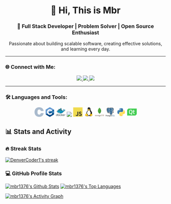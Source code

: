 <h1 align="center">👋 Hi, This is Mbr</h1>

<h3 align="center">🚀 Full Stack Developer | Problem Solver | Open Source Enthusiast</h3>

<p align="center">
  Passionate about building scalable software, creating effective solutions, and learning every day.
</p>

---

### 🌐 Connect with Me:

<p align="center">
  <a href="https://www.linkedin.com/in/mbr1376" target="_blank">
    <img src="https://img.shields.io/badge/LinkedIn-blue?style=for-the-badge&logo=linkedin&logoColor=white" />
  </a>
  <a href="mailto:mbroodaraby76@gmail.com" target="_blank">
    <img src="https://img.shields.io/badge/Gmail-red?style=for-the-badge&logo=gmail&logoColor=white" />
  </a>
  <a href="https://github.com/mbr1376" target="_blank">
    <img src="https://img.shields.io/badge/GitHub-000?style=for-the-badge&logo=github&logoColor=white" />
  </a>
</p>

---

### 🛠️ Languages and Tools:

<p align="center">
  <img src="https://raw.githubusercontent.com/devicons/devicon/master/icons/c/c-original.svg" width="30"/>
  <img src="https://raw.githubusercontent.com/devicons/devicon/master/icons/cplusplus/cplusplus-original.svg" width="30"/>
  <img src="https://raw.githubusercontent.com/devicons/devicon/master/icons/docker/docker-original-wordmark.svg" width="30"/>
  <img src="https://www.vectorlogo.zone/logos/git-scm/git-scm-icon.svg" width="30"/>
  <img src="https://raw.githubusercontent.com/devicons/devicon/master/icons/javascript/javascript-original.svg" width="30"/>
  <img src="https://raw.githubusercontent.com/devicons/devicon/master/icons/linux/linux-original.svg" width="30"/>
  <img src="https://raw.githubusercontent.com/devicons/devicon/master/icons/mongodb/mongodb-original-wordmark.svg" width="30"/>
  <img src="https://raw.githubusercontent.com/devicons/devicon/master/icons/postgresql/postgresql-original-wordmark.svg" width="30"/>
  <img src="https://raw.githubusercontent.com/devicons/devicon/master/icons/python/python-original.svg" width="30"/>
  <img src="https://raw.githubusercontent.com/devicons/devicon/master/icons/qt/qt-original.svg" width="30"/>
</p>

<summary><h2>📊 Stats and Activity</h2></summary>

  <h3>🔥 Streak Stats</h3>

  <!-- GitHub Readme Streak Stats - https://github.com/DenverCoder1/github-readme-streak-stats -->
  <p>
    <a href="https://github.com/DenverCoder1/github-readme-streak-stats">
      <!-- Use https://streak-stats.demolab.com or self-host with your own Vercel app - visit https://git.io/streak-stats for instructions -->
      <img title="🔥 Get streak stats for your profile at git.io/streak-stats" alt="DenverCoder1's streak" src="https://github-readme-streak-stats-eight.vercel.app/?user=mbr1376&theme=monokai-metallian&hide_border=true&short_numbers=true"/>
    </a>
  </p>

  <h3>💻 GitHub Profile Stats</h3>

  <!-- https://github.com/anuraghazra/github-readme-stats -->

  <a href="https://github.com/anuraghazra/github-readme-stats"><img alt="mbr1376's Github Stats" src="https://denvercoder1-github-readme-stats.vercel.app/api/?username=mbr1376&show_icons=true&include_all_commits=true&count_private=true&theme=react&hide_border=true&bg_color=1F222E&title_color=F85D7F&icon_color=F8D866" height="192px"/></a>
  <a href="https://github.com/anuraghazra/github-readme-stats"><img alt="mbr1376's Top Languages" src="https://denvercoder1-github-readme-stats.vercel.app/api/top-langs/?username=mbr1376&langs_count=8&layout=compact&theme=react&hide_border=true&bg_color=1F222E&title_color=F85D7F&icon_color=F8D866&hide=Jupyter%20Notebook,Roff" height="192px"/></a>
  <br/>

  
  <!-- https://github.com/ashutosh00710/github-readme-activity-graph -->

  <a href="https://github.com/ashutosh00710/github-readme-activity-graph"><img alt="mbr1376's Activity Graph" src="https://github-readme-activity-graph.vercel.app/graph/?username=mbr1376&bg_color=1F222E&color=F8D866&line=F85D7F&point=FFFFFF&hide_border=true" /></a>




